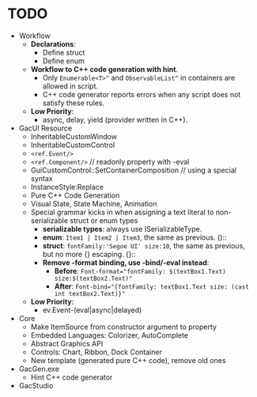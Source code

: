 # TODO

* Workflow
    * **Declarations**:
        * Define struct
        * Define enum
    * **Workflow to C++ code generation with hint**.
        * Only `Enumerable<T>^` and `ObservableList^` in containers are allowed in script.
        * C++ code generator reports errors when any script does not satisfy these rules.
    * **Low Priority**:
        * async, delay, yield (provider written in C++).
* GacUI Resource
    * InheritableCustomWindow
    * InheritableCustomControl
    * `<ref.Event/>`
    * `<ref.Component/>` // readonly property with -eval
    * GuiCustomControl::SetContainerComposition // using a special syntax
    * InstanceStyle:Replace
    * Pure C++ Code Generation
    * Visual State, State Machine, Animation
    * Special grammar kicks in when assigning a text literal to non-serializable struct or enum types
        * **serializable types**: always use ISerializableType.
        * **enum**: `Item1 | Item2 | Item3`, the same as previous. (<text>)::<type>
        * **struct**: `fontFamily:'Segoe UI' size:10`, the same as previous, but no more {} escaping. {<text>}::<type>
        * **Remove -format binding, use -bind/-eval instead**:
            * **Before**: `Font-format="fontFamily: $(textBox1.Text) size:$(textBox2.Text)"`
            * **After**: `Font-bind="{fontFamily: textBox1.Text size: (cast int textBox2.Text)}"`
    * **Low Priority**:
        * ev.Event-(eval|async|delayed)
* Core
    * Make ItemSource from constructor argument to property
    * Embedded Languages: Colorizer, AutoComplete
    * Abstract Graphics API
    * Controls: Chart, Ribbon, Dock Container
    * New template (generated pure C++ code), remove old ones
* GacGen.exe
    * Hint C++ code generator
* GacStudio
